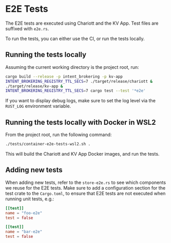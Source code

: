 # E2E Tests

The E2E tests are executed using Chariott and the KV App. Test files are
suffixed with `e2e.rs`.

To run the tests, you can either use the CI, or run the tests locally.

## Running the tests locally

Assuming the current working directory is the project root, run:

```sh
cargo build --release -p intent_brokering -p kv-app
INTENT_BROKERING_REGISTRY_TTL_SECS=7 ./target/release/chariott &
./target/release/kv-app &
INTENT_BROKERING_REGISTRY_TTL_SECS=7 cargo test --test '*e2e'
```

If you want to display debug logs, make sure to set the log level via the `RUST_LOG` environment variable.

## Running the tests locally with Docker in WSL2

From the project root, run the following command:

```bash
./tests/container-e2e-tests-wsl2.sh .
```

This will build the Chariott and KV App Docker images, and run the tests.

## Adding new tests

When adding new tests, refer to the `store-e2e.rs` to see which components we
reuse for the E2E tests. Make sure to add a configuration section for the test
crate to the `Cargo.toml`, to ensure that E2E tests are not executed when
running unit tests, e.g.:

```toml
[[test]]
name = "foo-e2e"
test = false

[[test]]
name = "bar-e2e"
test = false
```
